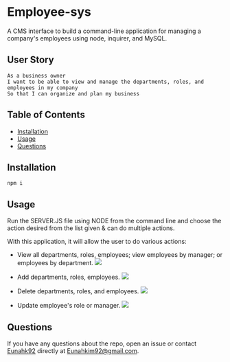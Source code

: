 # Employee-sys
A CMS interface to build a command-line application for managing a company's employees using node, inquirer, and MySQL.

## User Story
```
As a business owner
I want to be able to view and manage the departments, roles, and employees in my company
So that I can organize and plan my business
```

## Table of Contents
* [Installation](#installation)
* [Usage](#usage)
* [Questions](#questions)

## Installation
```
npm i
```

## Usage
Run the SERVER.JS file using NODE from the command line and choose the action desired from the list given & can do multiple actions.

With this application, it will allow the user to do various actions:

* View all departments, roles, employees; view employees by manager; or employees by department.
![](assets/view_data.gif)

* Add departments, roles, employees.
![](assets/add_data.gif)

* Delete departments, roles, and employees.
![](assets/remove_data.gif)

* Update employee's role or manager.
![](assets/update_data.gif)



## Questions
If you have any questions about the repo, open an issue or contact [Eunahk92](https://github.com/eunahk92) directly at Eunahkim92@gmail.com.